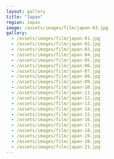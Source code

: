```yaml
---
layout: gallery
title: "Japan"                 
region: Japan                  
image: /assets/images/film/japan-03.jpg   
gallery:
  - /assets/images/film/japan-01.jpg
  - /assets/images/film/japan-02.jpg
  - /assets/images/film/japan-03.jpg
  - /assets/images/film/japan-04.jpg
  - /assets/images/film/japan-05.jpg
  - /assets/images/film/japan-06.jpg
  - /assets/images/film/japan-07.jpg
  - /assets/images/film/japan-08.jpg
  - /assets/images/film/japan-09.jpg
  - /assets/images/film/japan-10.jpg
  - /assets/images/film/japan-11.jpg
  - /assets/images/film/japan-12.jpg
  - /assets/images/film/japan-13.jpg
  - /assets/images/film/japan-14.jpg
  - /assets/images/film/japan-15.jpg
  - /assets/images/film/japan-16.jpg
  - /assets/images/film/japan-17.jpg
  - /assets/images/film/japan-18.jpg
  - /assets/images/film/japan-19.jpg
  - /assets/images/film/japan-20.jpg
  - /assets/images/film/japan-21.jpg
---
```

